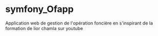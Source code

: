 # symfony_Ofapp
Application web de gestion de l'opération foncière en s'inspirant de la formation de lior chamla sur youtube
